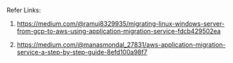 Refer Links:

1) https://medium.com/@ramuj8329935/migrating-linux-windows-server-from-gcp-to-aws-using-application-migration-service-fdcb429502ea
   
2) https://medium.com/@manasmondal_27831/aws-application-migration-service-a-step-by-step-guide-8efd100a98f7
